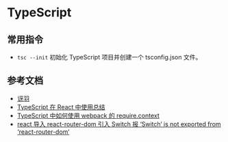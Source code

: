 # TypeScript

## 常用指令

- `tsc --init` 初始化 TypeScript 项目并创建一个 tsconfig.json 文件。

## 参考文档

- [讶羽](https://ts.yayujs.com/handbook/TheBasics.html#%E5%9F%BA%E7%A1%80-the-basics)
- [TypeScript 在 React 中使用总结](https://blog.csdn.net/s2096828/article/details/83744677)
- [TypeScript 中如何使用 webpack 的 require.context](http://www.javashuo.com/article/p-hxyrulyc-ny.html)
- [react 导入 react-router-dom 引入 Switch 报 ‘Switch‘ is not exported from ‘react-router-dom‘](https://blog.csdn.net/qq_43392573/article/details/121658373)

